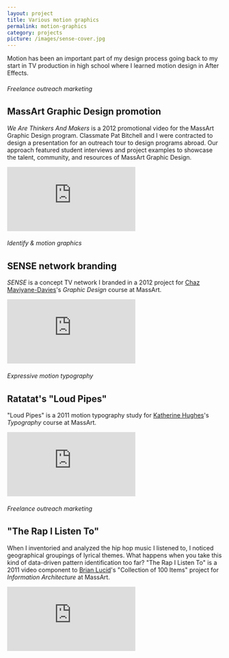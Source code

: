 ```yaml
---
layout: project
title: Various motion graphics
permalink: motion-graphics
category: projects
picture: /images/sense-cover.jpg
---
```


Motion has been an important part of my design process going back to my start in TV production in high school where I learned motion design in After Effects.

<!--more-->

###### Freelance outreach marketing
## MassArt Graphic Design promotion

*We Are Thinkers And Makers* is a 2012 promotional video for the MassArt Graphic Design program. Classmate Pat Bitchell and I were contracted to design a presentation for an outreach tour to design programs abroad. Our approach featured student interviews and project examples to showcase the talent, community, and resources of MassArt Graphic Design.

<div class='video'><iframe src='https://player.vimeo.com/video/37980364?title=0&amp;byline=0&amp;portrait=0&amp;color=3a92c9' frameborder='0' webkitAllowFullScreen mozallowfullscreen allowFullScreen></iframe></div>



###### Identify & motion graphics
## SENSE network branding

*SENSE* is a concept TV network I branded in a 2012 project for [Chaz Maviyane-Davies](http://www.maviyane.com/)'s *Graphic Design* course at MassArt.

<div class='video'><iframe src='https://player.vimeo.com/video/37973232?title=0&amp;byline=0&amp;portrait=0&amp;color=3a92c9' frameborder='0' webkitAllowFullScreen mozallowfullscreen allowFullScreen></iframe></div>




###### Expressive motion typography
## Ratatat's "Loud Pipes"

"Loud Pipes" is a 2011 motion typography study for [Katherine Hughes](http://khughesdesign.com/)'s *Typography* course at MassArt.

<div class='video'><iframe src='https://player.vimeo.com/video/11567969?title=0&amp;byline=0&amp;portrait=0&amp;color=3a92c9' frameborder='0' webkitAllowFullScreen mozallowfullscreen allowFullScreen></iframe></div>



###### Freelance outreach marketing
## "The Rap I Listen To"

When I inventoried and analyzed the hip hop music I listened to, I noticed geographical groupings of lyrical themes. What happens when you take this kind of data-driven pattern identification too far? "The Rap I Listen To" is a 2011 video component to [Brian Lucid](http://brianlucid.com/)'s "Collection of 100 Items" project for *Information Architecture* at MassArt.

<div class='video'><iframe src='https://player.vimeo.com/video/17792348
?title=0&amp;byline=0&amp;portrait=0&amp;color=3a92c9' frameborder='0' webkitAllowFullScreen mozallowfullscreen allowFullScreen></iframe></div>